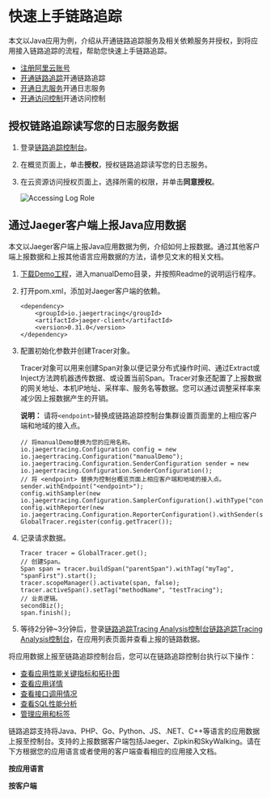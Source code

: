 # 快速上手链路追踪

本文以Java应用为例，介绍从开通链路追踪服务及相关依赖服务并授权，到将应用接入链路追踪的流程，帮助您快速上手链路追踪。

-   [注册阿里云账号]()
-   [开通链路追踪](https://common-buy.aliyun.com/?spm=5176.262576.1367857.1.67f52b9ci3Jocf&commodityCode=xtrace#/open)开通链路追踪
-   [开通日志服务](https://buy.aliyun.com/sls)开通日志服务
-   [开通访问控制](https://buy.aliyun.com/ram)开通访问控制

## 授权链路追踪读写您的日志服务数据

1.  登录[链路追踪控制台](https://tracing-analysis.console.aliyun.com/)。

2.  在概览页面上，单击**授权**，授权链路追踪读写您的日志服务。

3.  在云资源访问授权页面上，选择所需的权限，并单击**同意授权**。

    ![Accessing Log Role](https://static-aliyun-doc.oss-accelerate.aliyuncs.com/assets/img/zh-CN/9704948951/p53825.png)


## 通过Jaeger客户端上报Java应用数据

本文以Jaeger客户端上报Java应用数据为例，介绍如何上报数据。通过其他客户端上报数据和上报其他语言应用数据的方法，请参见文末的相关文档。

1.  [下载Demo工程](https://arms-apm.oss-cn-hangzhou.aliyuncs.com/demo/jaegerTracingDemo.zip)，进入manualDemo目录，并按照Readme的说明运行程序。

2.  打开pom.xml，添加对Jaeger客户端的依赖。

    ```
    <dependency>
        <groupId>io.jaegertracing</groupId>
        <artifactId>jaeger-client</artifactId>
        <version>0.31.0</version>
    </dependency>
    ```

3.  配置初始化参数并创建Tracer对象。

    Tracer对象可以用来创建Span对象以便记录分布式操作时间、通过Extract或Inject方法跨机器透传数据、或设置当前Span。Tracer对象还配置了上报数据的网关地址、本机IP地址、采样率、服务名等数据。您可以通过调整采样率来减少因上报数据产生的开销。

    **说明：** 请将`<endpoint>`替换成链路追踪控制台集群设置页面里的上相应客户端和地域的接入点。

    ```
    // 将manualDemo替换为您的应用名称。
    io.jaegertracing.Configuration config = new io.jaegertracing.Configuration("manualDemo");
    io.jaegertracing.Configuration.SenderConfiguration sender = new io.jaegertracing.Configuration.SenderConfiguration();
    // 将 <endpoint> 替换为控制台概览页面上相应客户端和地域的接入点。
    sender.withEndpoint("<endpoint>");
    config.withSampler(new io.jaegertracing.Configuration.SamplerConfiguration().withType("const").withParam(1));
    config.withReporter(new io.jaegertracing.Configuration.ReporterConfiguration().withSender(sender).withMaxQueueSize(10000));
    GlobalTracer.register(config.getTracer());
    ```

4.  记录请求数据。

    ```
    Tracer tracer = GlobalTracer.get();
    // 创建Span。
    Span span = tracer.buildSpan("parentSpan").withTag("myTag", "spanFirst").start();
    tracer.scopeManager().activate(span, false);
    tracer.activeSpan().setTag("methodName", "testTracing");
    // 业务逻辑。
    secondBiz();
    span.finish();
    ```

5.  等待2分钟~3分钟后，登录[链路追踪Tracing Analysis控制台](https://tracing-analysis.console.aliyun.com/#/overview)[链路追踪Tracing Analysis控制台](https://tracing-sg.console.aliyun.com/)，在应用列表页面并查看上报的链路数据。


将应用数据上报至链路追踪控制台后，您可以在链路追踪控制台执行以下操作：

-   [查看应用性能关键指标和拓扑图](/cn.zh-CN/控制台操作/应用管理/查看应用性能关键指标和拓扑图.md)
-   [查看应用详情](/cn.zh-CN/控制台操作/应用管理/查看应用详情.md)
-   [查看接口调用情况](/cn.zh-CN/控制台操作/应用管理/查看接口调用情况.md)
-   [查看SQL性能分析](/cn.zh-CN/控制台操作/应用管理/查看SQL性能分析.md)
-   [管理应用和标签](/cn.zh-CN/控制台操作/应用管理/管理应用和标签.md)

链路追踪支持将Java、PHP、Go、Python、JS、.NET、C++等语言的应用数据上报至控制台。支持的上报数据客户端包括Jaeger、Zipkin和SkyWalking。请在下方根据您的应用语言或者使用的客户端查看相应的应用接入文档。

**按应用语言**

**按客户端**

